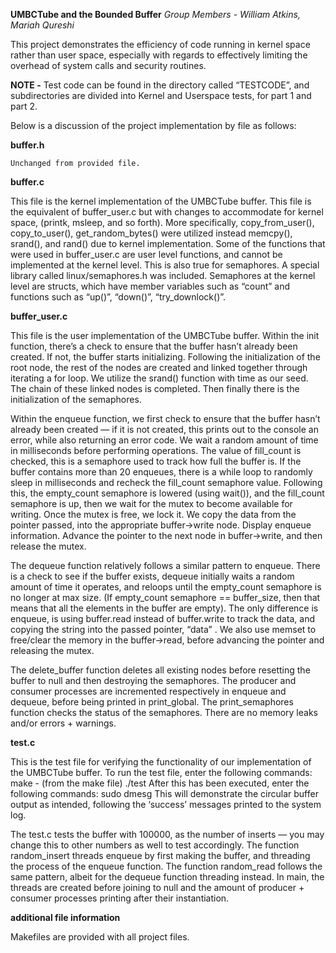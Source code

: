 **UMBCTube and the Bounded Buffer**
_Group Members - William Atkins, Mariah Qureshi_

This project demonstrates the efficiency of code running in kernel space rather than user space, especially with regards to effectively limiting the overhead of system calls and security routines. 

**NOTE -** Test code can be found in the directory called “TESTCODE”, and subdirectories are divided into Kernel and Userspace tests, for part 1 and part 2.

Below is a discussion of the project implementation by file as follows:

**buffer.h**

	Unchanged from provided file. 

**buffer.c** 

This file is the kernel implementation of the UMBCTube buffer. This file is the equivalent of buffer_user.c but with changes to accommodate for kernel space, (printk, msleep, and so forth). More specifically, copy_from_user(), copy_to_user(), get_random_bytes() were utilized instead memcpy(), srand(), and rand() due to kernel implementation.  Some of the functions that were used in buffer_user.c are user level functions, and cannot be implemented at the kernel level.
This is also true for semaphores. A special library called linux/semaphores.h was included.  Semaphores at the kernel level are structs, which have member variables such as “count” and functions such as “up()”, “down()”, “try_downlock()”. 

**buffer_user.c**

This file is the user implementation of the UMBCTube buffer. Within the init function, there’s a check to ensure that the buffer hasn’t already been created. If not, the buffer starts initializing.  Following the initialization of the root node, the rest of the nodes are created and linked together through iterating a for loop.  We utilize the srand() function with time as our seed. The chain of these linked nodes is completed. Then finally there is the initialization of the semaphores.

Within the enqueue function, we first check to ensure that the buffer hasn’t already been created — if it is not created, this prints out to the console an error, while also returning an error code.  We wait a random amount of time in milliseconds before performing operations.  The value of fill_count is checked, this is a semaphore used to track how full the buffer is.  If the buffer contains more than 20 enqueues, there is a while loop to randomly sleep in milliseconds and recheck the fill_count semaphore value. Following this, the empty_count semaphore is lowered (using wait()), and the fill_count semaphore is up, then we wait for the mutex to become available for writing.  Once the mutex is free, we lock it.  We copy the data from the pointer passed, into the appropriate buffer->write node.  Display enqueue information. Advance the pointer to the next node in buffer->write, and then release the mutex. 

The dequeue function relatively follows a similar pattern to enqueue.  There is a check to see if the buffer exists, dequeue initially waits a random amount of time it operates, and reloops until the empty_count semaphore is no longer at max size.  (If empty_count semaphore == buffer_size, then that means that all the elements in the buffer are empty).  The only difference is enqueue, is using buffer.read instead of buffer.write to track the data, and copying the string into the passed pointer, “data” . We also use memset to free/clear the memory in the buffer->read, before advancing the pointer and releasing the mutex. 

The delete_buffer function deletes all existing nodes before resetting the buffer to null and then destroying the semaphores. The producer and consumer processes are incremented respectively in enqueue and dequeue, before being printed in print_global. The print_semaphores function checks the status of the semaphores. There are no memory leaks and/or errors + warnings. 

**test.c** 

This is the test file for verifying the functionality of our implementation of the UMBCTube buffer. To run the test file, enter the following commands:
	make - (from the make file)
./test
After this has been executed, enter the following commands:
sudo dmesg
This will demonstrate the circular buffer output as intended, following the ‘success’ 
messages printed to the system log.

The test.c tests the buffer with 100000, as the number of inserts — you may change this to other numbers as well to test accordingly. The function random_insert threads enqueue by first making the buffer, and threading the process of the enqueue function. The function random_read follows the same pattern, albeit for the dequeue function threading instead. In main, the threads are created before joining to null and the amount of producer + consumer processes printing after their instantiation. 

**additional file information**

Makefiles are provided with all project files. 
